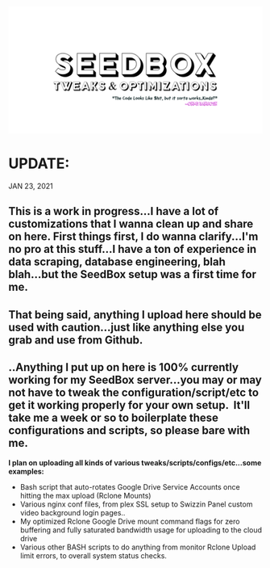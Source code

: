 ![Banner](https://raw.githubusercontent.com/ohmybahgosh/Seedbox-Tweaks-and-Optimizations/main/Media/Banner_Solid.png)

# UPDATE:  
JAN 23, 2021

## This is a work in progress...I have a lot of customizations that I wanna clean up and share on here. First things first, I do wanna clarify...I'm no pro at this stuff...I have a ton of experience in data scraping, database engineering, blah blah...but the SeedBox setup was a first time for me. 

## That being said, anything I upload here should be used with caution...just like anything else you grab and use from Github. 

## ..Anything I put up on here is 100% currently working for my SeedBox server...you may or may not have to tweak the configuration/script/etc to get it working properly for your own setup.  It'll take me a week or so to boilerplate these configurations and scripts, so please bare with me.

**I plan on uploading all kinds of various tweaks/scripts/configs/etc...some examples:**

*   Bash script that auto-rotates Google Drive Service Accounts once hitting the max upload (Rclone Mounts)
*   Various nginx conf files, from plex SSL setup to Swizzin Panel custom video background login pages..
*   My optimized Rclone Google Drive mount command flags for zero buffering and fully saturated bandwidth usage for uploading to the cloud drive
*   Various other BASH scripts to do anything from monitor Rclone Upload limit errors, to overall system status checks.
